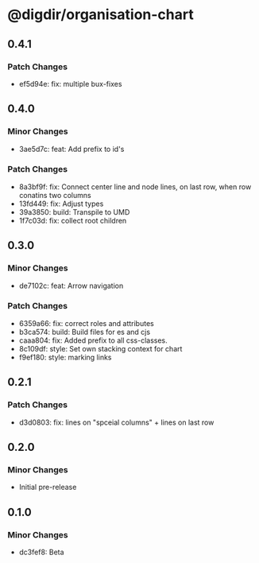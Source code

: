 # @digdir/organisation-chart

## 0.4.1

### Patch Changes

- ef5d94e: fix: multiple bux-fixes

## 0.4.0

### Minor Changes

- 3ae5d7c: feat: Add prefix to id's

### Patch Changes

- 8a3bf9f: fix: Connect center line and node lines, on last row, when row conatins two columns
- 13fd449: fix: Adjust types
- 39a3850: build: Transpile to UMD
- 1f7c03d: fix: collect root children

## 0.3.0

### Minor Changes

- de7102c: feat: Arrow navigation

### Patch Changes

- 6359a66: fix: correct roles and attributes
- b3ca574: build: Build files for es and cjs
- caaa804: fix: Added prefix to all css-classes.
- 8c109df: style: Set own stacking context for chart
- f9ef180: style: marking links

## 0.2.1

### Patch Changes

- d3d0803: fix: lines on "spceial columns" + lines on last row

## 0.2.0

### Minor Changes

- Initial pre-release

## 0.1.0

### Minor Changes

- dc3fef8: Beta
